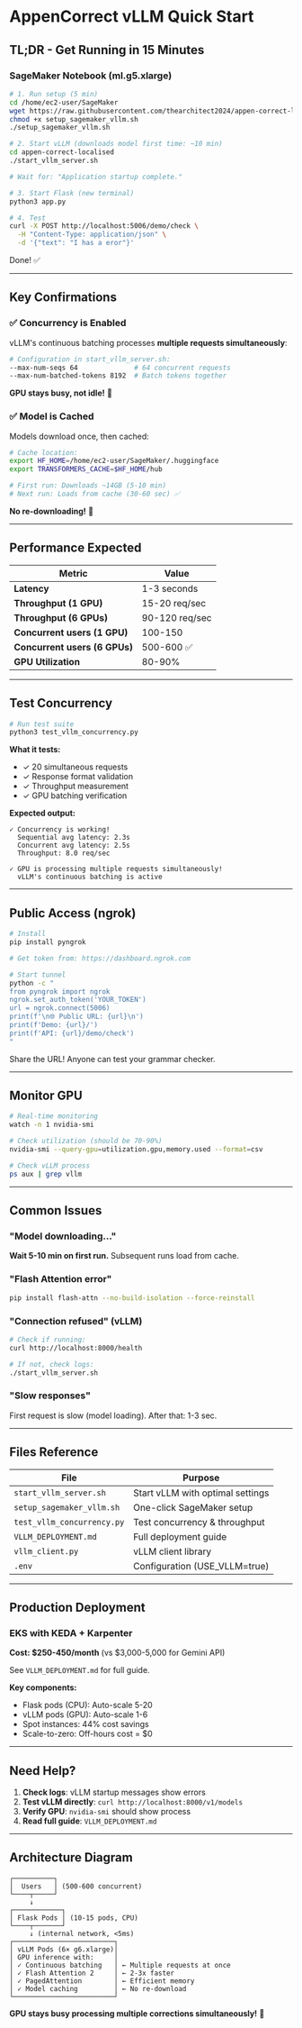 # AppenCorrect vLLM Quick Start

## TL;DR - Get Running in 15 Minutes

### SageMaker Notebook (ml.g5.xlarge)

```bash
# 1. Run setup (5 min)
cd /home/ec2-user/SageMaker
wget https://raw.githubusercontent.com/thearchitect2024/appen-correct-localised/vllm/setup_sagemaker_vllm.sh
chmod +x setup_sagemaker_vllm.sh
./setup_sagemaker_vllm.sh

# 2. Start vLLM (downloads model first time: ~10 min)
cd appen-correct-localised
./start_vllm_server.sh

# Wait for: "Application startup complete."

# 3. Start Flask (new terminal)
python3 app.py

# 4. Test
curl -X POST http://localhost:5006/demo/check \
  -H "Content-Type: application/json" \
  -d '{"text": "I has a eror"}'
```

Done! ✅

---

## Key Confirmations

### ✅ Concurrency is Enabled

vLLM's continuous batching processes **multiple requests simultaneously**:

```bash
# Configuration in start_vllm_server.sh:
--max-num-seqs 64              # 64 concurrent requests
--max-num-batched-tokens 8192  # Batch tokens together
```

**GPU stays busy, not idle!** 🚀

### ✅ Model is Cached

Models download once, then cached:

```bash
# Cache location:
export HF_HOME=/home/ec2-user/SageMaker/.huggingface
export TRANSFORMERS_CACHE=$HF_HOME/hub

# First run: Downloads ~14GB (5-10 min)
# Next run: Loads from cache (30-60 sec) ✅
```

**No re-downloading!** 💾

---

## Performance Expected

| Metric | Value |
|--------|-------|
| **Latency** | 1-3 seconds |
| **Throughput (1 GPU)** | 15-20 req/sec |
| **Throughput (6 GPUs)** | 90-120 req/sec |
| **Concurrent users (1 GPU)** | 100-150 |
| **Concurrent users (6 GPUs)** | 500-600 ✅ |
| **GPU Utilization** | 80-90% |

---

## Test Concurrency

```bash
# Run test suite
python3 test_vllm_concurrency.py
```

**What it tests:**
- ✓ 20 simultaneous requests
- ✓ Response format validation
- ✓ Throughput measurement
- ✓ GPU batching verification

**Expected output:**
```
✓ Concurrency is working!
  Sequential avg latency: 2.3s
  Concurrent avg latency: 2.5s
  Throughput: 8.0 req/sec
  
✓ GPU is processing multiple requests simultaneously!
  vLLM's continuous batching is active
```

---

## Public Access (ngrok)

```bash
# Install
pip install pyngrok

# Get token from: https://dashboard.ngrok.com

# Start tunnel
python -c "
from pyngrok import ngrok
ngrok.set_auth_token('YOUR_TOKEN')
url = ngrok.connect(5006)
print(f'\n🌐 Public URL: {url}\n')
print(f'Demo: {url}/')
print(f'API: {url}/demo/check')
"
```

Share the URL! Anyone can test your grammar checker.

---

## Monitor GPU

```bash
# Real-time monitoring
watch -n 1 nvidia-smi

# Check utilization (should be 70-90%)
nvidia-smi --query-gpu=utilization.gpu,memory.used --format=csv

# Check vLLM process
ps aux | grep vllm
```

---

## Common Issues

### "Model downloading..."
**Wait 5-10 min on first run.** Subsequent runs load from cache.

### "Flash Attention error"
```bash
pip install flash-attn --no-build-isolation --force-reinstall
```

### "Connection refused" (vLLM)
```bash
# Check if running:
curl http://localhost:8000/health

# If not, check logs:
./start_vllm_server.sh
```

### "Slow responses"
First request is slow (model loading). After that: 1-3 sec.

---

## Files Reference

| File | Purpose |
|------|---------|
| `start_vllm_server.sh` | Start vLLM with optimal settings |
| `setup_sagemaker_vllm.sh` | One-click SageMaker setup |
| `test_vllm_concurrency.py` | Test concurrency & throughput |
| `VLLM_DEPLOYMENT.md` | Full deployment guide |
| `vllm_client.py` | vLLM client library |
| `.env` | Configuration (USE_VLLM=true) |

---

## Production Deployment

### EKS with KEDA + Karpenter

**Cost: $250-450/month** (vs $3,000-5,000 for Gemini API)

See `VLLM_DEPLOYMENT.md` for full guide.

**Key components:**
- Flask pods (CPU): Auto-scale 5-20
- vLLM pods (GPU): Auto-scale 1-6
- Spot instances: 44% cost savings
- Scale-to-zero: Off-hours cost = $0

---

## Need Help?

1. **Check logs**: vLLM startup messages show errors
2. **Test vLLM directly**: `curl http://localhost:8000/v1/models`
3. **Verify GPU**: `nvidia-smi` should show process
4. **Read full guide**: `VLLM_DEPLOYMENT.md`

---

## Architecture Diagram

```
┌──────────┐
│  Users   │ (500-600 concurrent)
└────┬─────┘
     ↓
┌────────────┐
│ Flask Pods │ (10-15 pods, CPU)
└────┬───────┘
     ↓ (internal network, <5ms)
┌─────────────────────────┐
│ vLLM Pods (6× g6.xlarge)│
│ GPU inference with:     │
│ ✓ Continuous batching   │ ← Multiple requests at once
│ ✓ Flash Attention 2     │ ← 2-3x faster
│ ✓ PagedAttention        │ ← Efficient memory
│ ✓ Model caching         │ ← No re-download
└─────────────────────────┘
```

**GPU stays busy processing multiple corrections simultaneously!** 🚀

